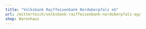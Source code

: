 ```yaml
---
title: "Volksbank Raiffeisenbank Nordoberpfalz eG"
url: /mitterteich/volksbank-raiffeisenbank-nordoberpfalz-eg/
shop: Warenhaus
---
```

